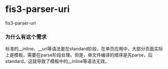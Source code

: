 # fis3-parser-uri
fis3-parser-uri

### 为什么有这个需求
标准的__inline、__uri等语法是在standard阶段，在单页应用中，大部分页面实际上是模板，需要在parse阶段处理。但是，单文件编译的顺序是先parse，后standard，这就导致了模板中的__inline等语法无效。

